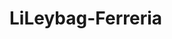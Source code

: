 # LiLeybag-Ferreria

<DOCTYPE html>
<html>
<head>
<title>My First Webpage </title>

<meta charset="UTF-8">
<meta name="author" content="My Name">
<meta name="keywords" content="HTML, CSS, JavaScript">
<meta name="revised" content="09-09-2022">

<link rel="icon" href="icon.png" type="image/gif">

</head>

<body>
<!---
Place content here ---->

</body>

</html>
